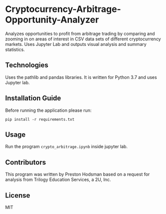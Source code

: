 # Cryptocurrency-Arbitrage-Opportunity-Analyzer
Analyzes opportunities to profit from arbitrage trading by comparing and zooming in on areas of interest in CSV data sets of different cryptocurrency markets. Uses Jupyter Lab and outputs visual analysis and summary statistics.

## Technologies
Uses the pathlib and pandas libraries.
It is written for Python 3.7 and uses Jupyter lab.

## Installation Guide
Before running the application please run:

```pip install -r requirements.txt```

## Usage
Run the program ```crypto_arbitrage.ipynb``` inside jupyter lab.

## Contributors
This program was written by Preston Hodsman based on a request for analysis from Trilogy Education Services, a 2U, Inc.

## License
MIT

 